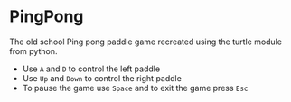 # PingPong
The old school Ping pong paddle game recreated using the turtle module from python.

* Use `A` and `D` to control the left paddle
* Use `Up` and `Down` to control the right paddle
* To pause the game use `Space` and to exit the game press `Esc`
